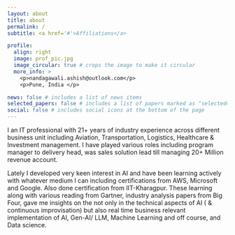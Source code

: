 ```yaml
---
layout: about
title: about
permalink: /
subtitle: <a href='#'>Affiliations</a>

profile:
  align: right
  image: prof_pic.jpg
  image_circular: true # crops the image to make it circular
  more_info: >
    <p>nandagawali.ashish@outlook.com</p>
    <p>Pune, India </p>

news: false # includes a list of news items
selected_papers: false # includes a list of papers marked as "selected={true}"
social: false # includes social icons at the bottom of the page
---
```


I an IT professional with 21+ years of industry experience across different business unit including Aviation, Transportation, Logistics, Healthcare & Investment management.
I have played various roles including program manager to delivery head, was sales  solution lead till managing 20+ Million revenue account. 

Lately I developed very keen interest in AI and have been learning actively with whatever medium I can including certifications from AWS, Microsoft and Google. Also done certification from IIT-Kharagpur. 
These learning along with various reading from Gartner, industry analysis papers from Big Four, gave me insights on the not only in the technical aspects of AI ( & continuous improvisation) but also real time business relevant implementation of AI, Gen-AI/ LLM, Machine Learning and off course, and Data science.


